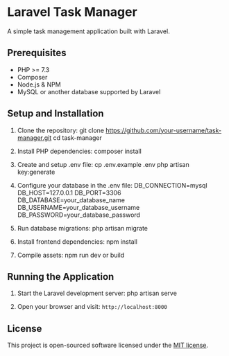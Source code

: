 # Laravel Task Manager

A simple task management application built with Laravel.

## Prerequisites

- PHP >= 7.3
- Composer
- Node.js & NPM
- MySQL or another database supported by Laravel

## Setup and Installation

1. Clone the repository:
git clone https://github.com/your-username/task-manager.git cd task-manager



2. Install PHP dependencies:
composer install



3. Create and setup .env file:
cp .env.example .env php artisan key:generate



4. Configure your database in the .env file:
DB_CONNECTION=mysql DB_HOST=127.0.0.1 DB_PORT=3306 DB_DATABASE=your_database_name DB_USERNAME=your_database_username DB_PASSWORD=your_database_password



5. Run database migrations:
php artisan migrate



6. Install frontend dependencies:
npm install



7. Compile assets:
npm run dev or build



## Running the Application

1. Start the Laravel development server:
php artisan serve



2. Open your browser and visit: `http://localhost:8000`

## License

This project is open-sourced software licensed under the [MIT license](https://opensource.org/licenses/MIT).